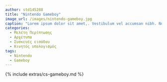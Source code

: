 ```yaml
---
author: std145288
title: "Nintendo Gameboy"
image_url: /images/nintendo-gameboy.jpg
caption: "Lorem ipsum dolor sit amet,. Vestibulum vel accumsan nibh. Nunc mi est, sodales sit amet cursus sed, laoreet ac eros. Etiam vel sagittis mi." 
categories:
  - Μελέτη Περίπτωσης
  - Αρχέτυπα
  - Συσκευές εισόδου
  - Κινητός υπολογισμός
tags:
  - Nintendo
  - Gameboy
---
```


{% include extras/cs-gameboy.md %}
